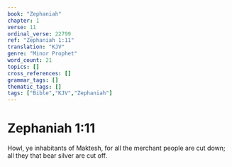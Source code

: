 ```yaml
---
book: "Zephaniah"
chapter: 1
verse: 11
ordinal_verse: 22799
ref: "Zephaniah 1:11"
translation: "KJV"
genre: "Minor Prophet"
word_count: 21
topics: []
cross_references: []
grammar_tags: []
thematic_tags: []
tags: ["Bible","KJV","Zephaniah"]
---
```


# Zephaniah 1:11

Howl, ye inhabitants of Maktesh, for all the merchant people are cut down; all they that bear silver are cut off.
